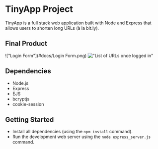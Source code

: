 # TinyApp Project

TinyApp is a full stack web application built with Node and Express that allows users to shorten long URLs (à la bit.ly).

## Final Product

!["Login Form"](#docs/Login Form.png)
!["List of URLs once logged in"](#docs/URLs-Index.png)

## Dependencies

- Node.js
- Express
- EJS
- bcryptjs
- cookie-session

## Getting Started

- Install all dependencies (using the `npm install` command).
- Run the development web server using the `node express_server.js` command.

